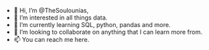 - 👋 Hi, I’m @TheSoulounias,
- 👀 I’m interested in all things data.
- 🌱 I’m currently learning SQL, python, pandas and more.
- 💞️ I’m looking to collaborate on anything that I can learn more from.
- 📫 You can reach me here.

<!---
TheSoulounias/TheSoulounias is a ✨ special ✨ repository because its `README.md` (this file) appears on your GitHub profile.
You can click the Preview link to take a look at your changes.
--->
